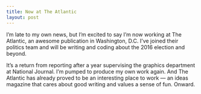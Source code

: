 ```yaml
---
title: Now at The Atlantic
layout: post
---
```

I’m late to my own news, but I’m excited to say I’m now working at The Atlantic, an awesome publication in Washington, D.C. I’ve joined their politics team and will be writing and coding about the 2016 election and beyond.

It’s a return from reporting after a year supervising the graphics department at National Journal. I’m pumped to produce my own work again. And The Atlantic has already proved to be an interesting place to work — an ideas magazine that cares about good writing and values a sense of fun. Onward.